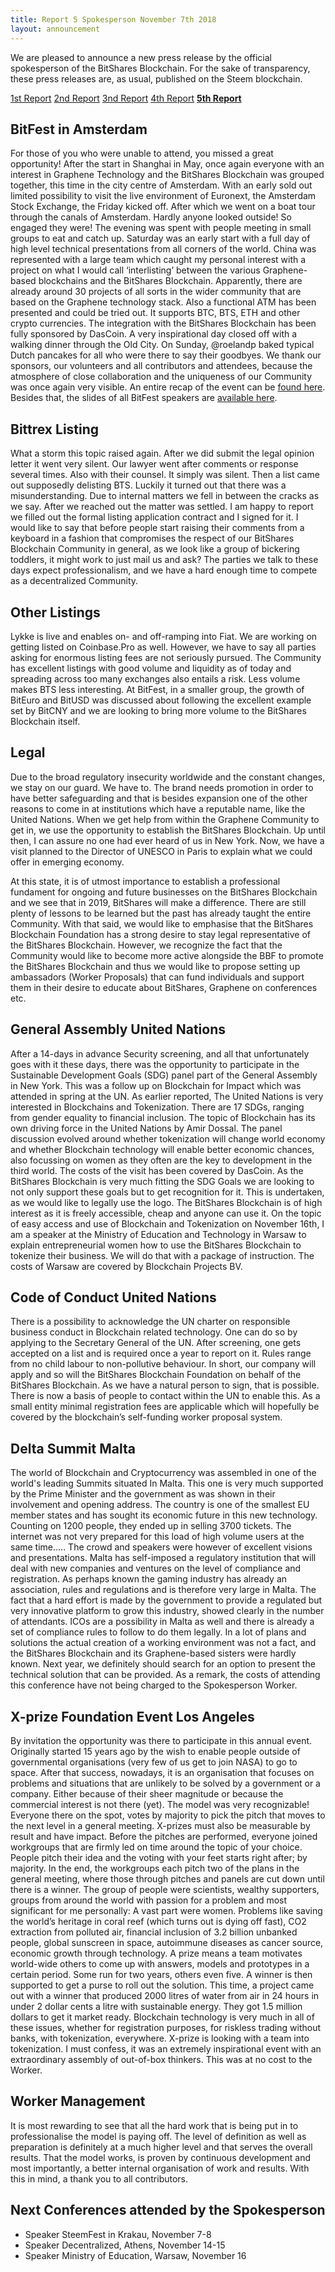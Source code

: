 ```yaml
---
title: Report 5 Spokesperson November 7th 2018
layout: announcement
---
```


We are pleased to announce a new press release by the official
spokesperson of the BitShares Blockchain. For the sake of transparency,
these press releases are, as usual, published on the Steem blockchain.

[1st Report](https://steemit.com/bitshares/@bitshares.fdn/report-spokesperson-bitshares-blockchain-foundation-on-bittrex-inc-and-other-regulatory-issues)
[2nd Report](https://steemit.com/bitshares/@bitshares.fdn/second-report-spokesperson-bitshares-blockchain-foundation-on-bittrex-inc-and-other-regulatory-issues)
[3nd Report](https://steemit.com/bitshares/@bitshares.fdn/report-3-spokesperson-on-lykke-listings-workers-and-ongoing-material)
[4th Report](https://steemit.com/spokesperson/@bitshares.fdn/spokesperson-report-2018-05-bitshares-blockchain-foundation-bbf) [**5th Report**](https://steemit.com/bitshares/@bitshares.fdn/spokesperson-report-november-7th-2018)

## BitFest in Amsterdam
For those of you who were unable to attend, you missed a great opportunity! After the start in Shanghai in May, once again everyone with an interest in Graphene Technology and the BitShares Blockchain was grouped together, this time in the city centre of Amsterdam. With an early sold out limited possibility to visit the live environment of Euronext, the Amsterdam Stock Exchange, the Friday kicked off. After which we went on a boat tour through the canals of Amsterdam. Hardly anyone looked outside! So engaged they were! The evening was spent with people meeting in small groups to eat and catch up. Saturday was an early start with a full day of high level technical presentations from all corners of the world. China was represented with a large team which caught my personal interest with a project on what I would call ‘interlisting’ between the various Graphene-based blockchains and the BitShares Blockchain. Apparently, there are already around 30 projects of all sorts in the wider community that are based on the Graphene technology stack.
Also a functional ATM has been presented and could be tried out. It supports BTC, BTS, ETH and other crypto currencies. The integration with the BitShares Blockchain has been fully sponsored by DasCoin. 
A very inspirational day closed off with a walking dinner through the Old City. On Sunday, @roelandp baked typical Dutch pancakes for all who were there to say their goodbyes. We thank our sponsors, our volunteers and all contributors and attendees, because the atmosphere of close collaboration and the uniqueness of our Community was once again very visible.
An entire recap of the event can be [found here](https://steemit.com/blockchain/@bitfest/bitfest-amsterdam-2018-recap). Besides that, the slides of all BitFest speakers are [available here]( https://www.bitshares.foundation/announcements/2018-11-06-bitfest-speaker-slides).


## Bittrex Listing
What a storm this topic raised again. After we did submit the legal opinion letter it went very silent. Our lawyer went after comments or response several times. Also with their counsel. It simply was silent. Then a list came out supposedly delisting BTS. Luckily it turned out that there was a misunderstanding. Due to internal matters we fell in between the cracks as we say. After we reached out the matter was settled. I am happy to report we filled out the formal listing application contract and I signed for it. I would like to say that before people start raising their comments from a keyboard in a fashion that compromises the respect of our BitShares Blockchain Community in general, as we look like a group of bickering toddlers, it might work to just mail us and ask? The parties we talk to these days expect professionalism, and we have a hard enough time to compete as a decentralized Community.


## Other Listings
Lykke is live and enables on- and off-ramping into Fiat. We are working on getting listed on Coinbase.Pro as well. However, we have to say all parties asking for enormous listing fees are not seriously pursued. The Community has excellent listings with good volume and liquidity as of today and spreading across too many exchanges also entails a risk. Less volume makes BTS less interesting. At BitFest, in a smaller group, the growth of BitEuro and BitUSD was discussed about following the excellent example set by BitCNY and we are looking to bring more volume to the BitShares Blockchain itself.


## Legal
Due to the broad regulatory insecurity worldwide and the constant changes, we stay on our guard. We have to. The brand needs promotion in order to have better safeguarding and that is besides expansion one of the other reasons to come in at institutions which have a reputable name, like the United Nations. When we get help from within the Graphene Community to get in, we use the opportunity to establish the BitShares Blockchain. Up until then, I can assure no one had ever heard of us in New York. Now, we have a visit planned to the Director of UNESCO in Paris to explain what we could offer in emerging economy.

At this state, it is of utmost importance to establish a professional fundament for ongoing and future businesses on the BitShares Blockchain and we see that in 2019, BitShares will make a difference. There are still plenty of lessons to be learned but the past has already taught the entire Community. With that said, we would like to emphasise that the BitShares Blockchain Foundation has a strong desire to stay legal representative of the BitShares Blockchain. However, we recognize the fact that the Community would like to become more active alongside the BBF to promote the BitShares Blockchain and thus we would like to propose setting up ambassadors (Worker Proposals) that can fund individuals and support them in their desire to educate about BitShares, Graphene on conferences etc.


## General Assembly United Nations
After a 14-days in advance Security screening, and all that unfortunately goes with it these days, there was the opportunity to participate in the Sustainable Development Goals (SDG) panel part of the General Assembly in New York. This was a follow up on Blockchain for Impact which was attended in spring at the UN. As earlier reported, The United Nations is very interested in Blockchains and Tokenization. There are 17 SDGs, ranging from gender equality to financial inclusion. The topic of Blockchain has its own driving force in the United Nations by Amir Dossal. The panel discussion evolved around whether tokenization will change world economy and whether Blockchain technology will enable better economic chances, also focussing on women as they often are the key to development in the third world. The costs of the visit has been covered by DasCoin.
As the BitShares Blockchain is very much fitting the SDG Goals we are looking to not only support these goals but to get recognition for it. This is undertaken, as we would like to legally use the logo.
The BitShares Blockchain is of high interest as it is freely accessible, cheap and anyone can use it. On the topic of easy access and use of Blockchain and Tokenization on November 16th, I am a speaker at the Ministry of Education and Technology in Warsaw to explain entrepreneurial women how to use the BitShares Blockchain to tokenize their business. We will do that with a package of instruction. The costs of Warsaw are covered by Blockchain Projects BV.

## Code of Conduct United Nations
There is a possibility to acknowledge the UN charter on responsible business conduct in Blockchain related technology. One can do so by applying to the Secretary General of the UN. After screening, one gets accepted on a list and is required once a year to report on it. Rules range from no child labour to non-pollutive behaviour. In short, our company will apply and so will the BitShares Blockchain Foundation on behalf of the BitShares Blockchain. As we have a natural person to sign, that is possible. There is now a basis of people to contact within the UN to enable this. As a small entity minimal registration fees are applicable which will hopefully be covered by the blockchain’s self-funding worker proposal system.


## Delta Summit Malta
The world of Blockchain and Cryptocurrency was assembled in one of the world's leading Summits situated In Malta. This one is very much supported by the Prime Minister and the government as was shown in their involvement and opening address. The country is one of the smallest EU member states and has sought its economic future in this new technology. Counting on 1200 people, they ended up in selling 3700 tickets. The internet was not very prepared for this load of high volume users at the same time….. The crowd and speakers were however of excellent visions and presentations. Malta has self-imposed a regulatory institution that will deal with new companies and ventures on the level of compliance and registration. As perhaps known the gaming industry has already an association, rules and regulations and is therefore very large in Malta. The fact that a hard effort is made by the  government  to provide a regulated but very innovative platform to grow this industry, showed clearly in the number of attendants. ICOs are a possibility in Malta as well and there is already a set of compliance rules to follow to do them legally. In a lot of plans and solutions the actual creation of a working environment was not a fact, and the BitShares Blockchain and its Graphene-based sisters were hardly known. Next year, we definitely should search for an option to present the technical solution that can be provided.
As a remark, the costs of attending this conference have not being charged to the Spokesperson Worker.


## X-prize Foundation Event Los Angeles
By invitation the opportunity was there to participate in this annual event. Originally started 15 years ago by the wish to enable people outside of governmental organisations (very few of us get to join NASA) to go to space. After that success, nowadays, it is an organisation that focuses on problems and situations that are unlikely to be solved by a government or a company. Either because of their sheer magnitude or because the commercial interest is not there (yet). The model was very recognizable! Everyone there on the spot, votes by majority to pick the pitch that moves to the next level in a general meeting. X-prizes must also be measurable by result and have impact. Before the pitches are performed, everyone joined workgroups that are firmly led on time around the topic of your choice. People pitch their idea and the voting with your feet starts right after; by majority. In the end, the workgroups each pitch two of the plans in the general meeting, where those through pitches and panels are cut down until there is a winner. The group of people were scientists, wealthy supporters, groups from around the world with passion for a problem and most significant for me personally: A vast part were women. Problems like saving the world’s heritage in coral reef (which turns out is dying off fast), CO2 extraction from polluted air, financial inclusion of 3.2 billion unbanked people, global sunscreen in space, autoimmune diseases as cancer source, economic growth through technology. A prize means a team motivates world-wide others to come up with answers, models and prototypes in a certain period. Some run for two years, others even five. A winner is then supported to get a purse to roll out the solution. This time, a project came out with a winner that produced 2000 litres of water from air in 24 hours in under 2 dollar cents a litre with sustainable energy. They got 1.5 million dollars to get it market ready. Blockchain technology is very much in all of these issues, whether for registration purposes, for riskless trading without banks, with tokenization, everywhere. X-prize is looking with a team into tokenization. I must confess, it was an extremely inspirational event with an extraordinary assembly of out-of-box thinkers. This was at no cost to the Worker.


## Worker Management
It is most rewarding to see that all the hard work that is being put in to professionalise the model is paying off. The level of definition as well as preparation is definitely at a much higher level and that serves the overall results. That the model works, is proven by continuous development and most importantly, a better internal organisation of work and results. With this in mind, a thank you to all contributors.


## Next Conferences attended by the Spokesperson
 - Speaker SteemFest in Krakau, November 7-8
 - Speaker Decentralized, Athens, November 14-15
 - Speaker Ministry of Education, Warsaw, November 16
